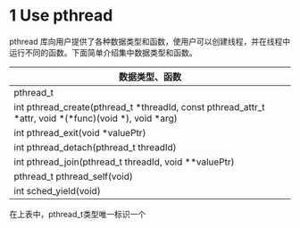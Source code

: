 # 1 Use pthread

pthread 库向用户提供了各种数据类型和函数，使用户可以创建线程，并在线程中运行不同的函数。下面简单介绍集中数据类型和函数。

|数据类型、函数|
|---|
|pthread_t|
|int pthread_create(pthread_t *threadId, const pthread_attr_t *attr, void *(*func)(void *), void *arg)|
|int pthread_exit(void *valuePtr)|
|int pthread_detach(pthread_t threadId)|
|int pthread_join(pthread_t threadId, void **valuePtr)|
|pthread_t pthread_self(void)|
|int sched_yield(void)|

在上表中，pthread_t类型唯一标识一个

